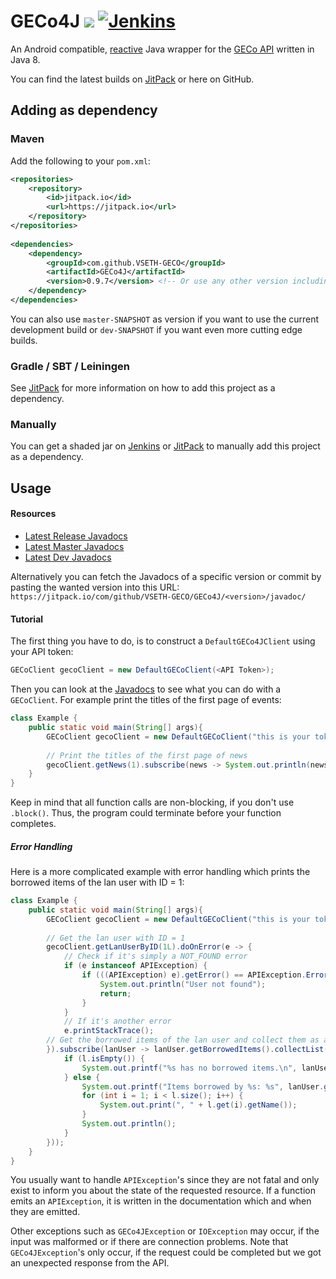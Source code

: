 # GECo4J [![](https://jitpack.io/v/VSETH-GECO/GECo4J.svg)](https://jitpack.io/#VSETH-GECO/GECo4J) [![Jenkins](https://jenkins.stammgruppe.eu/job/GECo4J/job/master/badge/icon)](https://jenkins.stammgruppe.eu/blue/organizations/jenkins/GECo4J/activity?branch=master)
An Android compatible, [reactive](https://projectreactor.io/) Java wrapper for the [GECo API](https://geco.ethz.ch/api/) written in Java 8.

You can find the latest builds on [JitPack](https://jitpack.io/#VSETH-GECO/GECo4J) or here on GitHub.

## Adding as dependency

### Maven
Add the following to your `pom.xml`:
```xml
<repositories>
    <repository>
        <id>jitpack.io</id>
        <url>https://jitpack.io</url>
    </repository>
</repositories>
	
<dependencies>
    <dependency>
        <groupId>com.github.VSETH-GECO</groupId>
    	<artifactId>GECo4J</artifactId>
    	<version>0.9.7</version> <!-- Or use any other version including commit hashes -->
    </dependency>
</dependencies>
```
You can also use `master-SNAPSHOT` as version if you want to use the current development build or `dev-SNAPSHOT` if you
want even more cutting edge builds.

### Gradle / SBT / Leiningen
See [JitPack](https://jitpack.io/#VSETH-GECO/GECo4J) for more information on how to add this project as a dependency.

### Manually
You can get a shaded jar on [Jenkins](https://jenkins.stammgruppe.eu/blue/organizations/jenkins/GECo4J/activity) or [JitPack](https://jitpack.io/#VSETH-GECO/GECo4J) to manually add this project as a dependency.

## Usage
#### Resources
* [Latest Release Javadocs](https://jitpack.io/com/github/VSETH-GECO/GECo4J/0.9.7/javadoc/)
* [Latest Master Javadocs](https://jitpack.io/com/github/VSETH-GECO/GECo4J/master-SNAPSHOT/javadoc/)
* [Latest Dev Javadocs](https://jitpack.io/com/github/VSETH-GECO/GECo4J/dev-SNAPSHOT/javadoc/)

Alternatively you can fetch the Javadocs of a specific version or commit by pasting the wanted version into this URL:
`https://jitpack.io/com/github/VSETH-GECO/GECo4J/<version>/javadoc/`

#### Tutorial
The first thing you have to do, is to construct a `DefaultGECo4JClient` using your API token:
```java
GECoClient gecoClient = new DefaultGECoClient(<API Token>);
```
Then you can look at the [Javadocs](https://jitpack.io/com/github/VSETH-GECO/GECo4J/0.9.7/javadoc/) to see what you can do with a `GECoClient`.
For example print the titles of the first page of events:
```java
class Example {
    public static void main(String[] args){
        GECoClient gecoClient = new DefaultGECoClient("this is your token");
        
        // Print the titles of the first page of news
        gecoClient.getNews(1).subscribe(news -> System.out.println(news.getTitle()));
    }
}
```
Keep in mind that all function calls are non-blocking, if you don't use `.block()`. Thus, the program could terminate before your function completes.

##### Error Handling
Here is a more complicated example with error handling which prints the borrowed items of the lan user with ID = 1:
```java
class Example {
    public static void main(String[] args){
        GECoClient gecoClient = new DefaultGECoClient("this is your token");
        
        // Get the lan user with ID = 1
        gecoClient.getLanUserByID(1L).doOnError(e -> {
            // Check if it's simply a NOT_FOUND error
            if (e instanceof APIException) {
                if (((APIException) e).getError() == APIException.Error.NOT_FOUND) {
                    System.out.println("User not found");
                    return;
                }
            }
            // If it's another error
            e.printStackTrace();
        // Get the borrowed items of the lan user and collect them as a list
        }).subscribe(lanUser -> lanUser.getBorrowedItems().collectList().subscribe(l -> {
            if (l.isEmpty()) {
                System.out.printf("%s has no borrowed items.\n", lanUser.getFullName());
            } else {
                System.out.printf("Items borrowed by %s: %s", lanUser.getFullName(), l.get(0).getName());
                for (int i = 1; i < l.size(); i++) {
                    System.out.print(", " + l.get(i).getName());
                }
                System.out.println();
            }
        }));
    }
}
```
You usually want to handle `APIException`'s since they are not fatal and only exist to inform you about the state of the requested resource.
If a function emits an `APIException`, it is written in the documentation which and when they are emitted.

Other exceptions such as `GECo4JException` or `IOException` may occur, if the input was malformed or if there are connection problems. 
Note that `GECo4JException`'s only occur, if the request could be completed but we got an unexpected response from the API.